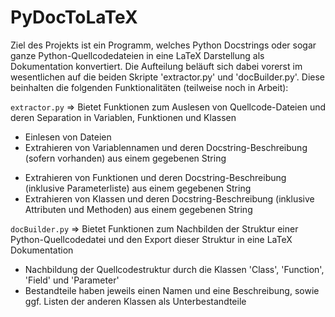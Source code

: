 # PyDocToLaTeX
Ziel des Projekts ist ein Programm, welches Python Docstrings oder sogar ganze Python-Quellcodedateien in eine LaTeX Darstellung als Dokumentation konvertiert.
Die Aufteilung beläuft sich dabei vorerst im wesentlichen auf die beiden Skripte 'extractor.py' und 'docBuilder.py'.
Diese beinhalten die folgenden Funktionalitäten (teilweise noch in Arbeit):

`extractor.py`
=> Bietet Funktionen zum Auslesen von Quellcode-Dateien und deren Separation in Variablen, Funktionen und Klassen
* Einlesen von Dateien
* Extrahieren von  Variablennamen und deren Docstring-Beschreibung (sofern vorhanden) aus einem gegebenen String
- Extrahieren von Funktionen und deren Docstring-Beschreibung (inklusive Parameterliste) aus einem gegebenen String
- Extrahieren von Klassen und deren Docstring-Beschreibung (inklusive Attributen und Methoden) aus einem gegebenen String
  
`docBuilder.py`
=> Bietet Funktionen zum Nachbilden der Struktur einer Python-Quellcodedatei und den Export dieser Struktur in eine LaTeX Dokumentation
* Nachbildung der Quellcodestruktur durch die Klassen 'Class', 'Function', 'Field' und 'Parameter'
* Bestandteile haben jeweils einen Namen und eine Beschreibung, sowie ggf. Listen der anderen Klassen als Unterbestandteile
